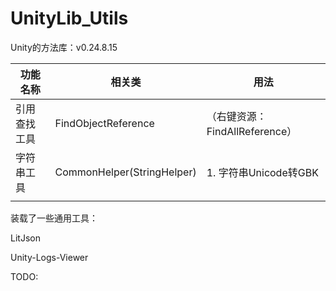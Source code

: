 # UnityLib_Utils
 Unity的方法库：v0.24.8.15

| 功能名称     | 相关类              | 用法                           |
| ------------ | ------------------- | ------------------------------ |
| 引用查找工具 | FindObjectReference | （右键资源：FindAllReference） |
|    字符串工具 |  CommonHelper(StringHelper)   |  1. 字符串Unicode转GBK    |
|              |                     |                                |



装载了一些通用工具：

LitJson

Unity-Logs-Viewer





TODO:
